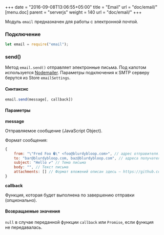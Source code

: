 +++
date = "2016-09-08T13:06:55+05:00"
title = "Email"
url = "doc/email/"
[menu.doc]
    parent = "serverjs"
    weight = 140
    url = "doc/email/"
+++

Модуль `email` предназначен для работы с электронной почтой.

### Подключение

```JavaScript
let email = require("email");
```

### send()

Метод `email.send()` отправляет электронные письма. Под капотом используется [Nodemailer](https://nodemailer.com/).
Параметры подключения к SMTP серверу берутся из Store `emailSettings`.

#### Синтаксис

```JavaScript
email.send(message[, callback])
```

#### Параметры

**message**

Отправляемое сообщение (JavaScript Object).

Формат сообщения:

```JavaScript
{
    from: "\"Fred Foo �\" <foo@blurdybloop.com>", // адрес отправителя. В случае, если аргумент отсутствует, будет использоваться адрес из Store "emailSettings"
    to: "bar@blurdybloop.com, baz@blurdybloop.com", // адреса получателей
    subject: "Hello ✔" // Тема письма
    body: "", // Текст письма
    attachments: [] // Формат вложений описан здесь – https://github.com/nodemailer/nodemailer#attachments
}
```

**callback**

Функция, которая будет выполнена по завершению отправки (опционально).

#### Возвращаемые значения

`null` в случае переданной функции `callback` или `Promise`, если функция не передавалась.